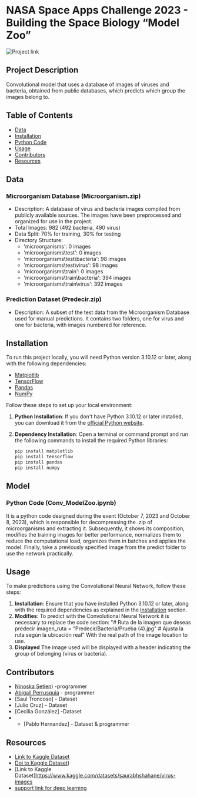 # NASA Space Apps Challenge 2023 - Building the Space Biology “Model Zoo”

![Project link](https://www.spaceappschallenge.org/2023/challenges/building-the-space-biology-model-zoo/)

## Project Description

Convolutional model that uses a database of images of viruses and bacteria, obtained from public databases, which predicts which group the images belong to.

## Table of Contents

- [Data](#data)
- [Installation](#installation)
- [Python Code](#code)
- [Usage](#usage)
- [Contributors](#contributors)
- [Resources](#resources)

## Data

### Microorganism Database (Microorganism.zip)

- Description: A database of virus and bacteria images compiled from publicly available sources. The images have been preprocessed and organized for use in the project.
- Total Images: 982 (492 bacteria, 490 virus)
- Data Split: 70% for training, 30% for testing
- Directory Structure:
  - 'microorganisms': 0 images
  - 'microorganisms\test': 0 images
  - 'microorganisms\test\bacteria': 98 images
  - 'microorganisms\test\virus': 98 images
  - 'microorganisms\train': 0 images
  - 'microorganisms\train\bacteria': 394 images
  - 'microorganisms\train\virus': 392 images

### Prediction Dataset (Predecir.zip)

- Description: A subset of the test data from the Microorganism Database used for manual predictions. It contains two folders, one for virus and one for bacteria, with images numbered for reference.

## Installation

To run this project locally, you will need Python version 3.10.12 or later, along with the following dependencies:

- [Matplotlib](https://matplotlib.org/)
- [TensorFlow](https://www.tensorflow.org/)
- [Pandas](https://pandas.pydata.org/)
- [NumPy](https://numpy.org/)

Follow these steps to set up your local environment:

1. **Python Installation**: If you don't have Python 3.10.12 or later installed, you can download it from the [official Python website](https://www.python.org/downloads/).

2. **Dependency Installation**: Open a terminal or command prompt and run the following commands to install the required Python libraries:

   ```bash
   pip install matplotlib
   pip install tensorflow
   pip install pandas
   pip install numpy
## Model
### Python Code (Conv_ModelZoo.ipynb)
It is a python code designed during the event (October 7, 2023 and October 8, 2023), which is responsible for decompressing the .zip of microorganisms and extracting it. Subsequently, it shows its composition, modifies the training images for better performance, normalizes them to reduce the computational load, organizes them in batches and applies the model. Finally, take a previously specified image from the predict folder to use the network practically.

## Usage
To make predictions using the Convolutional Neural Network, follow these steps:

1. **Installation**: Ensure that you have installed Python 3.10.12 or later, along with the required dependencies as explained in the [Installation](#installation) section.
2. **Modifies**: To predict with the Convolutional Neural Network it is necessary to replace the code section:
   "# Ruta de la imagen que deseas predecir
imagen_ruta = "Predecir/Bacteria/Prueba (4).jpg"  # Ajusta la ruta según la ubicación real"
With the real path of the image location to use.
3. **Displayed** The image used will be displayed with a header indicating the group of belonging (virus or bacteria).
## Contributors
- [Ninoska Setien](https://github.com/ninosetien1804)) -programmer
- [Abigail Perrusquia](link_to_profile_2) - programmer
- [Saul Troncoso] - Dataset
- [Julio Cruz] - Dataset
- [Cecilia González] -Dataset
- - [Pablo Hernandez] - Dataset & programmer

## Resources

- [Link to Kaggle Dataset](https://www.kaggle.com/datasets/mdwaquarazam/microorganism-image-classification)
- [Doi to Kaggle Dataset](https://doi.org/10.34740/KAGGLE/DSV/4032122))
- [Link to Kaggle Dataset]https://www.kaggle.com/datasets/saurabhshahane/virus-images
- [support link for deep learning](https://github.com/mrdbourke/tensorflow-deep-learning/blob/main/04_transfer_learning_in_tensorflow_part_1_feature_extraction.ipynb)

